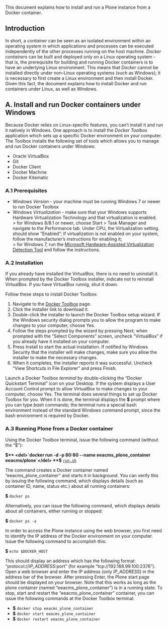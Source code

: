 This document explains how to install and run a Plone instance from a Docker container.

## Introduction ##

  In short, a *container* can be seen as an isolated environment within an operating system in which applications and processes can be executed independently of the other processes running on the host machine.
*Docker containers* can be built and deployed only on a Linux operating system - that is, the prerequisite for building and running Docker containers is to have an underlying Linux environment. This means that *Docker* cannot be installed directly under non-Linux operating systems (such as Windows); it is necessary to first create a Linux environment and then install Docker. Given this fact, the document explains how to install Docker and run containers under Linux, as well as Windows.

## A. Install and run Docker containers under Windows ##

Because Docker relies on Linux-specific features, you can’t install it and run it natively in Windows. One approach is to install the *Docker Toolbox* application which sets up a specific Docker environment on your computer. The Toolbox installs the following set of tools which allows you to manage and run Docker containers under Windows:

- Oracle VirtualBox
- Git
- Docker Client
- Docker Machine
- Docker Kitematic

### A.1 Prerequisites ###

- Windows *Version* - your machine must be running Windows 7 or newer to run Docker Toolbox
- Windows *Virtualization* - make sure that your Windows supports Hardware Virtualization Technology and that virtualization is enabled.  
\> for Windows 8/8.1 or newer, choose Start > Task Manager and navigate to the Performance tab. Under CPU, the Virtualization setting should show “Enabled”; If virtualization is not enabled on your system, follow the manufacturer’s instructions for enabling it;  
\> for Windows 7, run the [Microsoft Hardware-Assisted Virtualization Detection Tool](http://www.microsoft.com/en-us/download/details.aspx?id=592 "Microsoft Hardware-Assisted Virtualization Detection Tool") and follow the instructions.

### A.2 Installation ###

If you already have installed the VirtualBox, there is no need to uninstall it. When prompted by the Docker Toolbox installer, indicate not to reinstall VirtualBox. If you have VirtualBox runnig, shut it down.
  
Follow these steps to install Docker Toolbox:

1. Navigate to the [Docker Toolbox](https://www.docker.com/toolbox "Docker Toolbox") page.
2. Click the installer link to download it.
3. Double-click the installer to launch the Docker Toolbox setup wizard. If the Windows security dialog prompts you to allow the program to make changes to your computer, choose Yes.
4. Follow the steps prompted by the wizard by pressing Next; when prompted with the “Select Components” screen, uncheck “VirtualBox” if you already have it installed on your computer.
5. Press Install to start the actual installation. If notified by Windows Security that the installer will make changes, make sure you allow the installer to make the necessary changes.
6. When it completes, the installer reports it was successful. Uncheck “View Shortcuts in File Explorer” and press Finish.

Launch a Docker Toolbox *terminal* by double-clicking the “Docker Quickstart Terminal” icon on your Desktop. If the system displays a User Account Control prompt to allow VirtualBox to make changes to your computer, choose Yes.
The terminal does several things to set up Docker Toolbox for you. When it is done, the terminal displays the **$** prompt where you can type *bash* commands; the terminal runs a special bash environment instead of the standard Windows command prompt, since the bash environment is required by Docker.

### A.3 Running Plone from a Docker container ###

Using the Docker Toolbox terminal, issue the following command (without the “$”):

**$** <del>`docker run -d -p 80:80 --name eeacms_plone_container eeacms/plone`</del>  
**$** <ins>`run.sh`</ins>

The command creates a Docker container named “eeacms_plone_container” and starts it in background. You can verify this by issuing the following command, which displays details (such as container ID, name, status etc.) about all running containers:

**$** `docker ps`

Alternatively, you can issue the following command, which displays details about all containers, either running or stopped:

**$** `docker ps -a`

In order to access the Plone instance using the web browser, you first need to identify the IP address of the Docker environment on your computer. Issue the following command to accomplish this:

**$** `echo $DOCKER_HOST`

This should display an address which has the following format: “protocol://*IP_ADDRESS*:port” (for example “tcp://192.168.99.100:2376”). Open a web browser and enter the IP address (only *IP_ADDRESS*) in the address bar of the browser. After pressing Enter, the Plone start page should be displayed on your browser. Note that this works as long as the plone container (named “eeacms_plone_container”) is in a running state.
To stop, start and restart the “eeacms_plone_container” container, you can issue the following commands at the Docker Toolbox terminal:

- **$** `docker stop eeacms_plone_container`
- **$** `docker start eeacms_plone_container`
- **$** `docker restart eeacms_plone_container`

